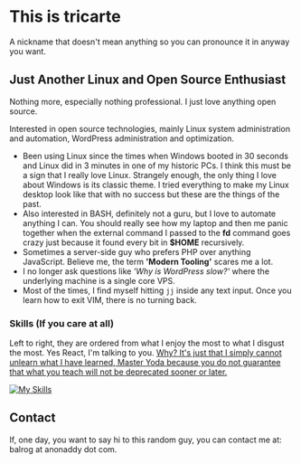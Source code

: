 This is tricarte
===========================================================

A nickname that doesn't mean anything so you can pronounce it in anyway you want.

Just Another Linux and Open Source Enthusiast
--------------------------------

Nothing more, especially nothing professional. I just love anything open source. 

Interested in open source technologies, mainly Linux system administration and automation, WordPress administration and optimization.

* Been using Linux since the times when Windows booted in 30 seconds and Linux did in 3 minutes in one of my historic PCs. I think this must be a sign that I really love Linux. Strangely enough, the only thing I love about Windows is its classic theme. I tried everything to make my Linux desktop look like that with no success but these are the things of the past.
* Also interested in BASH, definitely not a guru, but I love to automate anything I can. You should really see how my laptop and then me panic together when the external command I passed to the __fd__ command goes crazy just because it found every bit in __$HOME__ recursively.
* Sometimes a server-side guy who prefers PHP over anything JavaScript. Believe me, the term __'Modern Tooling'__ scares me a lot.
* I no longer ask questions like _'Why is WordPress slow?'_ where the underlying machine is a single core VPS.
* Most of the times, I find myself hitting `jj` inside any text input. Once you learn how to exit VIM, there is no turning back.

### Skills (If you care at all)

Left to right, they are ordered from what I enjoy the most to what I disgust the most. Yes React, I'm talking to you. [Why? It's just that I simply cannot unlearn what I have learned, Master Yoda because you do not guarantee that what you teach will not be deprecated sooner or later.](https://overreacted.io/a-complete-guide-to-useeffect/) 

[![My Skills](https://skillicons.dev/icons?i=linux,bash,wordpress,vim,git,php,nginx,js,html,css,react)](https://skillicons.dev)

Contact
--------------------------------

If, one day, you want to say hi to this random guy, you can contact me at: balrog at anonaddy dot com.

